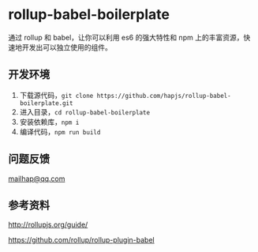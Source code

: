 # rollup-babel-boilerplate

通过 rollup 和 babel，让你可以利用 es6 的强大特性和 npm 上的丰富资源，快速地开发出可以独立使用的组件。

## 开发环境

1. 下载源代码，`git clone https://github.com/hapjs/rollup-babel-boilerplate.git`
2. 进入目录，`cd rollup-babel-boilerplate`
2. 安装依赖库，`npm i`
3. 编译代码，`npm run build`

## 问题反馈

mailhap@qq.com

## 参考资料

http://rollupjs.org/guide/

https://github.com/rollup/rollup-plugin-babel
